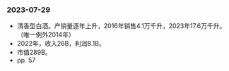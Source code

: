 ### 2023-07-29
* 清香型白酒。产销量逐年上升，2016年销售4.1万千升，2023年17.6万千升。（唯一例外2014年）
* 2022年，收入26B，利润8.1B。
* 市值289B。
* pp. 57
